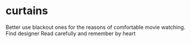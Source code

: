 # curtains
Better use blackout ones for the reasons of comfortable movie watching.
Find designer
Read carefully and remember by heart
